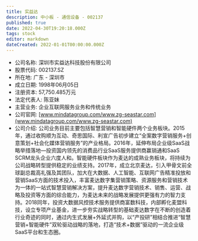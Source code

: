 ```yaml
---
title: 实益达
description: 中小板 - 通信设备 - 002137
published: true
date: 2022-04-30T19:20:18.000Z
tags: stock
editor: markdown
dateCreated: 2022-01-01T00:00:00.000Z
---
```


- 公司名称: 深圳市实益达科技股份有限公司
- 股票代码: 002137.SZ
- 所在地: 广东 - 深圳市
- 成立日期: 1998年06月05日
- 注册资本: 57,750.485万元
- 法定代表人: 陈亚妹
- 主营业务: 企业互联网服务业务和传统业务
- 公司官网: [www.mindatagroup.com/www.zg-seastar.com](www.mindatagroup.com/www.zg-seastar.com)
- 公司介绍: 公司业务目前主要包括智慧营销和智能硬件两个业务板块。2015年，通过收购顺为互动、奇思国际、利宣广告初步建立“全案数字营销服务+创意策划+社会化媒体营销服务”的产业格局。2016年，延伸布局企业级SaaS战略举措落地—投资国内领先的消费品行业SaaS服务提供商赢销通和SaaS SCRM龙头企业六度人和。智能硬件板块作为麦达的成熟业务板块，将持续为公司战略转型提供稳定的业绩支持。2017年，成立北京麦达，引入甲骨文前全球副总裁高礼强及其团队，加大在大数据、人工智能、互联网广告精准投放和营销SaaS方面的技术投入，丰富麦达数字集营销策略、资源服务和营销技术为一体的一站式智慧营销解决方案，提升麦达数字营销技术、销售、运营、战略及投资等方面的综合能力，为麦达未来的战略发展提供更强有力的智力支持。2018同年，投资大数据风控技术服务提供商富数科技，内部孵化麦盟科技，设立专项产业基金，进一步夯实战略转型的基础麦达数字在不断的创造着行业奇迹的同时，通过内生式发展+外延式并购，以“产投研”相结合推进“智慧营销+智能硬件”双轮驱动战略的落地，打造“技术+数据”驱动的一流企业级SaaS平台和生态圈。


